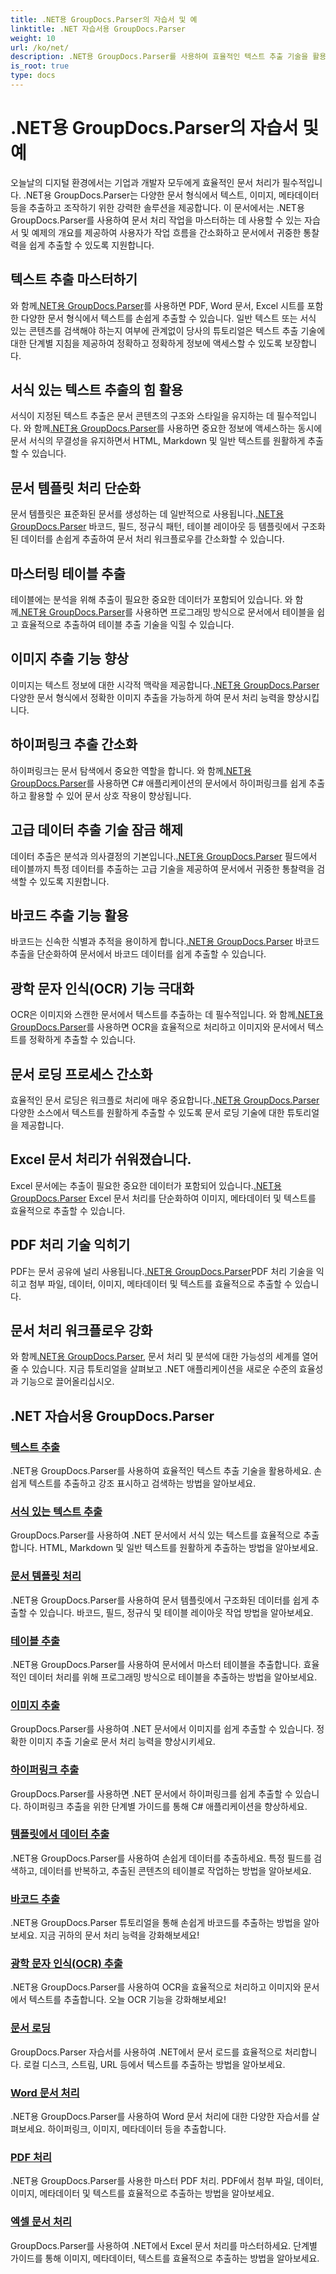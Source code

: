 ```yaml
---
title: .NET용 GroupDocs.Parser의 자습서 및 예
linktitle: .NET 자습서용 GroupDocs.Parser
weight: 10
url: /ko/net/
description: .NET용 GroupDocs.Parser를 사용하여 효율적인 텍스트 추출 기술을 활용하세요. 향상된 문서 처리를 위해 텍스트를 원활하게 추출, 강조 표시 및 검색합니다.
is_root: true
type: docs
---
```

# .NET용 GroupDocs.Parser의 자습서 및 예

오늘날의 디지털 환경에서는 기업과 개발자 모두에게 효율적인 문서 처리가 필수적입니다. .NET용 GroupDocs.Parser는 다양한 문서 형식에서 텍스트, 이미지, 메타데이터 등을 추출하고 조작하기 위한 강력한 솔루션을 제공합니다. 이 문서에서는 .NET용 GroupDocs.Parser를 사용하여 문서 처리 작업을 마스터하는 데 사용할 수 있는 자습서 및 예제의 개요를 제공하여 사용자가 작업 흐름을 간소화하고 문서에서 귀중한 통찰력을 쉽게 추출할 수 있도록 지원합니다.

## 텍스트 추출 마스터하기
 와 함께[.NET용 GroupDocs.Parser](./text-extraction/)를 사용하면 PDF, Word 문서, Excel 시트를 포함한 다양한 문서 형식에서 텍스트를 손쉽게 추출할 수 있습니다. 일반 텍스트 또는 서식 있는 콘텐츠를 검색해야 하는지 여부에 관계없이 당사의 튜토리얼은 텍스트 추출 기술에 대한 단계별 지침을 제공하여 정확하고 정확하게 정보에 액세스할 수 있도록 보장합니다.

## 서식 있는 텍스트 추출의 힘 활용
 서식이 지정된 텍스트 추출은 문서 콘텐츠의 구조와 스타일을 유지하는 데 필수적입니다. 와 함께[.NET용 GroupDocs.Parser](./formatted-text-extraction/)를 사용하면 중요한 정보에 액세스하는 동시에 문서 서식의 무결성을 유지하면서 HTML, Markdown 및 일반 텍스트를 원활하게 추출할 수 있습니다.

## 문서 템플릿 처리 단순화
 문서 템플릿은 표준화된 문서를 생성하는 데 일반적으로 사용됩니다.[.NET용 GroupDocs.Parser](./document-template-processing/) 바코드, 필드, 정규식 패턴, 테이블 레이아웃 등 템플릿에서 구조화된 데이터를 손쉽게 추출하여 문서 처리 워크플로우를 간소화할 수 있습니다.

## 마스터링 테이블 추출
테이블에는 분석을 위해 추출이 필요한 중요한 데이터가 포함되어 있습니다. 와 함께[.NET용 GroupDocs.Parser](./table-extraction/)를 사용하면 프로그래밍 방식으로 문서에서 테이블을 쉽고 효율적으로 추출하여 테이블 추출 기술을 익힐 수 있습니다.

## 이미지 추출 기능 향상
 이미지는 텍스트 정보에 대한 시각적 맥락을 제공합니다.[.NET용 GroupDocs.Parser](./image-extraction/) 다양한 문서 형식에서 정확한 이미지 추출을 가능하게 하여 문서 처리 능력을 향상시킵니다.

## 하이퍼링크 추출 간소화
 하이퍼링크는 문서 탐색에서 중요한 역할을 합니다. 와 함께[.NET용 GroupDocs.Parser](./hyperlink-extraction/)를 사용하면 C# 애플리케이션의 문서에서 하이퍼링크를 쉽게 추출하고 활용할 수 있어 문서 상호 작용이 향상됩니다.

## 고급 데이터 추출 기술 잠금 해제
 데이터 추출은 분석과 의사결정의 기본입니다.[.NET용 GroupDocs.Parser](./data-extraction-from-templates/) 필드에서 테이블까지 특정 데이터를 추출하는 고급 기술을 제공하여 문서에서 귀중한 통찰력을 검색할 수 있도록 지원합니다.

## 바코드 추출 기능 활용
바코드는 신속한 식별과 추적을 용이하게 합니다.[.NET용 GroupDocs.Parser](./barcode-extraction/) 바코드 추출을 단순화하여 문서에서 바코드 데이터를 쉽게 추출할 수 있습니다.

## 광학 문자 인식(OCR) 기능 극대화
 OCR은 이미지와 스캔한 문서에서 텍스트를 추출하는 데 필수적입니다. 와 함께[.NET용 GroupDocs.Parser](./ocr-extraction/)를 사용하면 OCR을 효율적으로 처리하고 이미지와 문서에서 텍스트를 정확하게 추출할 수 있습니다.

## 문서 로딩 프로세스 간소화
 효율적인 문서 로딩은 워크플로 처리에 매우 중요합니다.[.NET용 GroupDocs.Parser](./document-loading/) 다양한 소스에서 텍스트를 원활하게 추출할 수 있도록 문서 로딩 기술에 대한 튜토리얼을 제공합니다.

## Excel 문서 처리가 쉬워졌습니다.
 Excel 문서에는 추출이 필요한 중요한 데이터가 포함되어 있습니다.[.NET용 GroupDocs.Parser](./excel-document-processing/) Excel 문서 처리를 단순화하여 이미지, 메타데이터 및 텍스트를 효율적으로 추출할 수 있습니다.

## PDF 처리 기술 익히기
 PDF는 문서 공유에 널리 사용됩니다.[.NET용 GroupDocs.Parser](./pdf-processing/)PDF 처리 기술을 익히고 첨부 파일, 데이터, 이미지, 메타데이터 및 텍스트를 효율적으로 추출할 수 있습니다.

## 문서 처리 워크플로우 강화
 와 함께[.NET용 GroupDocs.Parser](./word-document-processing/), 문서 처리 및 분석에 대한 가능성의 세계를 열어줄 수 있습니다. 지금 튜토리얼을 살펴보고 .NET 애플리케이션을 새로운 수준의 효율성과 기능으로 끌어올리십시오.

## .NET 자습서용 GroupDocs.Parser
### [텍스트 추출](./text-extraction/)
.NET용 GroupDocs.Parser를 사용하여 효율적인 텍스트 추출 기술을 활용하세요. 손쉽게 텍스트를 추출하고 강조 표시하고 검색하는 방법을 알아보세요.
### [서식 있는 텍스트 추출](./formatted-text-extraction/)
GroupDocs.Parser를 사용하여 .NET 문서에서 서식 있는 텍스트를 효율적으로 추출합니다. HTML, Markdown 및 일반 텍스트를 원활하게 추출하는 방법을 알아보세요.
### [문서 템플릿 처리](./document-template-processing/)
.NET용 GroupDocs.Parser를 사용하여 문서 템플릿에서 구조화된 데이터를 쉽게 추출할 수 있습니다. 바코드, 필드, 정규식 및 테이블 레이아웃 작업 방법을 알아보세요.
### [테이블 추출](./table-extraction/)
.NET용 GroupDocs.Parser를 사용하여 문서에서 마스터 테이블을 추출합니다. 효율적인 데이터 처리를 위해 프로그래밍 방식으로 테이블을 추출하는 방법을 알아보세요.
### [이미지 추출](./image-extraction/)
GroupDocs.Parser를 사용하여 .NET 문서에서 이미지를 쉽게 추출할 수 있습니다. 정확한 이미지 추출 기술로 문서 처리 능력을 향상시키세요.
### [하이퍼링크 추출](./hyperlink-extraction/)
GroupDocs.Parser를 사용하면 .NET 문서에서 하이퍼링크를 쉽게 추출할 수 있습니다. 하이퍼링크 추출을 위한 단계별 가이드를 통해 C# 애플리케이션을 향상하세요.
### [템플릿에서 데이터 추출](./data-extraction-from-templates/)
.NET용 GroupDocs.Parser를 사용하여 손쉽게 데이터를 추출하세요. 특정 필드를 검색하고, 데이터를 반복하고, 추출된 콘텐츠의 테이블로 작업하는 방법을 알아보세요.
### [바코드 추출](./barcode-extraction/)
.NET용 GroupDocs.Parser 튜토리얼을 통해 손쉽게 바코드를 추출하는 방법을 알아보세요. 지금 귀하의 문서 처리 능력을 강화해보세요!
### [광학 문자 인식(OCR) 추출](./ocr-extraction/)
.NET용 GroupDocs.Parser를 사용하여 OCR을 효율적으로 처리하고 이미지와 문서에서 텍스트를 추출합니다. 오늘 OCR 기능을 강화해보세요!
### [문서 로딩](./document-loading/)
GroupDocs.Parser 자습서를 사용하여 .NET에서 문서 로드를 효율적으로 처리합니다. 로컬 디스크, 스트림, URL 등에서 텍스트를 추출하는 방법을 알아보세요.
### [Word 문서 처리](./word-document-processing/)
.NET용 GroupDocs.Parser를 사용하여 Word 문서 처리에 대한 다양한 자습서를 살펴보세요. 하이퍼링크, 이미지, 메타데이터 등을 추출합니다.
### [PDF 처리](./pdf-processing/)
.NET용 GroupDocs.Parser를 사용한 마스터 PDF 처리. PDF에서 첨부 파일, 데이터, 이미지, 메타데이터 및 텍스트를 효율적으로 추출하는 방법을 알아보세요.
### [엑셀 문서 처리](./excel-document-processing/)
GroupDocs.Parser를 사용하여 .NET에서 Excel 문서 처리를 마스터하세요. 단계별 가이드를 통해 이미지, 메타데이터, 텍스트를 효율적으로 추출하는 방법을 알아보세요.